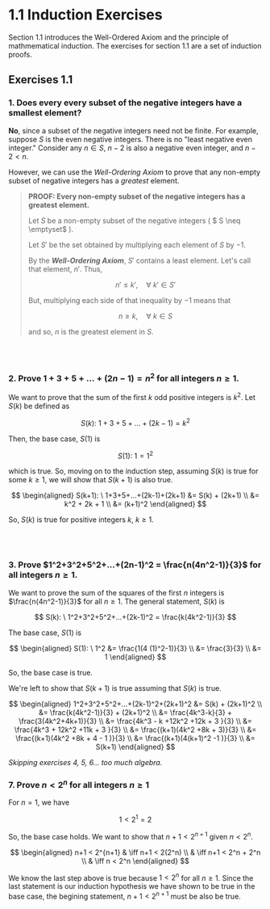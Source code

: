 # 1.1 Induction Exercises
Section 1.1 introduces the Well-Ordered Axiom and the principle of mathmematical induction.  The exercises for section 1.1 are a set of induction proofs.

## Exercises 1.1

### 1. Does every every subset of the negative integers have a smallest element?

**No**, since a subset of the negative integers need not be finite.  For example, suppose $S$ is the even negative integers.  There is no "least negative even integer."  Consider any $n \in S$, $n-2$ is also a negative even integer, and $n-2 < n$. 

However, we can use the _Well-Ordering Axiom_ to prove that any non-empty subset of negative integers has a _greatest_ element.

> **PROOF: Every non-empty subset of the negative integers has a greatest element.**
> 
> Let $S$ be a non-empty subset of the negative integers ( $ S \neq \emptyset$ ).
> 
> Let $S'$ be the set obtained by multiplying each element of $S$ by $-1$.  
> 
> By the _**Well-Ordering Axiom**_, $S'$ contains a least element.  Let's call that element, $n'$.  Thus,
> 
> $$
  n' \le k', \quad \forall \ k' \in S' 
$$
> 
> But, multiplying each side of that inequality by $-1$  means that
> 
> $$
  n \ge k, \quad \forall  \ k \in S 
$$
> 
> and so, $n$ is the greatest element in $S$.

<br><br>

### 2. Prove $1+3+5+...+(2n-1) = n^2$ for all integers $n \ge 1$.

We want to prove that the sum of the first $k$ odd positive integers is $k^2$.  Let $S(k)$ be defined as

$$
S(k): \ 1+3+5+...+(2k-1) = k^2
$$

Then, the base case, $S(1)$ is 

$$
S(1): \ 1 = 1^2
$$

which is true.  So, moving on to the induction step, assuming $S(k)$ is true for some $k \ge 1$, we will show that $S(k+1)$ is also true.

$$
\begin{aligned}
S(k+1): \ 1+3+5+...+(2k-1)+(2k+1) &= S(k) + (2k+1) \\
 &= k^2 + 2k + 1 \\
 &= (k+1)^2
\end{aligned}
$$


So, $S(k)$ is true for positive integers $k$,  $k \ge 1$.

<br><br>

### 3. Prove $1^2+3^2+5^2+...+(2n-1)^2 = \frac{n(4n^2-1)}{3}$ for all integers $n \ge 1$.

We want to prove the sum of the squares of the first $n$ integers is $\frac{n(4n^2-1)}{3}$ for all $n \ge 1$.  The general statement, $S(k)$ is

$$
S(k): \ 1^2+3^2+5^2+...+(2k-1)^2 = \frac{k(4k^2-1)}{3}
$$

The base case, $S(1)$ is

$$
\begin{aligned}
S(1): \ 1^2 &= \frac{1(4 (1)^2-1)}{3} \\
 &= \frac{3}{3} \\
 &= 1
\end{aligned}
$$

So, the base case is true.

We're left to show that $S(k+1)$ is true assuming that $S(k)$ is true.

$$
\begin{aligned}
 1^2+3^2+5^2+...+(2k-1)^2+(2k+1)^2 &= S(k) + (2k+1)^2 \\
 &= \frac{k(4k^2-1)}{3} + (2k+1)^2 \\
 &= \frac{4k^3-k}{3} + \frac{3(4k^2+4k+1)}{3} \\
 &= \frac{4k^3 - k +12k^2 +12k + 3 }{3} \\
 &= \frac{4k^3 + 12k^2 +11k + 3 }{3} \\
 &= \frac{(k+1)(4k^2 +8k + 3)}{3} \\
 &= \frac{(k+1)(4k^2 +8k + 4 - 1 )}{3} \\
 &= \frac{(k+1)(4(k+1)^2 -1 )}{3} \\
 &= S(k+1)
\end{aligned}
$$

_Skipping exercises 4, 5, 6... too much algebra._

### 7. Prove $n \lt 2^n$ for all integers $n \ge 1$

For $n=1$, we have

$$ 
1 < 2^1 = 2
$$

So, the base case holds.  We want to show that $n+1 < 2^{n+1}$ given $n < 2^n$.

$$
\begin{aligned}
n+1 < 2^{n+1} & \iff n+1 < 2(2^n) \\
              & \iff n+1 < 2^n + 2^n \\
              & \iff n < 2^n 
\end{aligned}
$$

We know the last step above is true because  $1 < 2^n$ for all $n \ge 1$.  Since the last statement is our induction hypothesis we have shown to be true in the base case, the begining statement, $n+1 < 2^{n+1}$ must be also be true.
